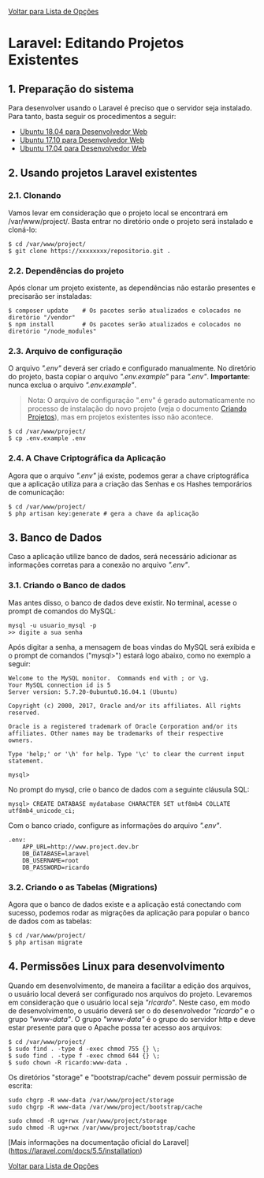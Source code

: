 [Voltar para Lista de Opções](../readme.md)

# Laravel: Editando Projetos Existentes

## 1. Preparação do sistema

Para desenvolver usando o Laravel é preciso que o servidor seja instalado. Para tanto, basta seguir os procedimentos a seguir:

* [Ubuntu 18.04 para Desenvolvedor Web](ubuntu-18.04-devel.md)
* [Ubuntu 17.10 para Desenvolvedor Web](ubuntu-17.10-devel.md)
* [Ubuntu 17.04 para Desenvolvedor Web](ubuntu-17.04-devel.md)

## 2. Usando projetos Laravel existentes

### 2.1. Clonando

Vamos levar em consideração que o projeto local se encontrará em /var/www/project/. Basta entrar no diretório onde o projeto será instalado e cloná-lo:

```
$ cd /var/www/project/
$ git clone https://xxxxxxxx/repositorio.git .
```

### 2.2. Dependências do projeto

Após clonar um projeto existente, as dependências não estarão presentes e precisarão ser instaladas:

```
$ composer update    # Os pacotes serão atualizados e colocados no diretório "/vendor"
$ npm install        # Os pacotes serão atualizados e colocados no diretório "/node_modules"
```

### 2.3. Arquivo de configuração

O arquivo *".env"* deverá ser criado e configurado manualmente. No diretório do projeto, basta copiar o arquivo *".env.example"* para *".env"*. **Importante**: nunca exclua o arquivo *".env.example"*.

> Nota: O arquivo de configuração ".env" é gerado automaticamente no processo de instalação do novo projeto (veja o documento [Criando Projetos](docs/laravel-criando-projetos.md)), mas em projetos existentes isso não acontece.

```
$ cd /var/www/project/
$ cp .env.example .env
```

### 2.4. A Chave Criptográfica da Aplicação

Agora que o arquivo *".env"* já existe, podemos gerar a chave criptográfica que a aplicação utiliza para a criação das Senhas e os Hashes temporários de comunicação:

```
$ cd /var/www/project/
$ php artisan key:generate # gera a chave da aplicação
```

## 3. Banco de Dados

Caso a aplicação utilize banco de dados, será necessário adicionar as informações corretas para a conexão no arquivo *".env"*.

### 3.1. Criando o Banco de dados

Mas antes disso, o banco de dados deve existir. No terminal, acesse o prompt de comandos do MySQL:

```
mysql -u usuario_mysql -p
>> digite a sua senha
```

Após digitar a senha, a mensagem de boas vindas do MySQL será exibida e o prompt de comandos ("mysql>") estará logo abaixo, como no exemplo a seguir:

```
Welcome to the MySQL monitor.  Commands end with ; or \g.
Your MySQL connection id is 5
Server version: 5.7.20-0ubuntu0.16.04.1 (Ubuntu)

Copyright (c) 2000, 2017, Oracle and/or its affiliates. All rights reserved.

Oracle is a registered trademark of Oracle Corporation and/or its
affiliates. Other names may be trademarks of their respective
owners.

Type 'help;' or '\h' for help. Type '\c' to clear the current input statement.

mysql>
```

No prompt do mysql, crie o banco de dados com a seguinte cláusula SQL:

```
mysql> CREATE DATABASE mydatabase CHARACTER SET utf8mb4 COLLATE utf8mb4_unicode_ci;
```

Com o banco criado, configure as informações do arquivo *".env"*.

```
.env:
    APP_URL=http://www.project.dev.br
    DB_DATABASE=laravel
    DB_USERNAME=root
    DB_PASSWORD=ricardo
```

### 3.2. Criando o as Tabelas (Migrations)

Agora que o banco de dados existe e a aplicação está conectando com sucesso, podemos rodar as migrações da aplicação para popular o banco de dados com as tabelas:

```
$ cd /var/www/project/
$ php artisan migrate
```


## 4. Permissões Linux para desenvolvimento

Quando em desenvolvimento, de maneira a facilitar a edição dos arquivos, o usuário local deverá ser configurado nos arquivos do projeto. Levaremos em consideração que o usuário local seja *"ricardo"*. Neste caso, em modo de desenvolvimento, o usuário deverá ser o do desenvolvedor *"ricardo"* e o grupo *"www-data"*. O grupo *"www-data"* é o grupo do servidor http e deve estar presente para que o Apache possa ter acesso aos arquivos:

```
$ cd /var/www/project/
$ sudo find . -type d -exec chmod 755 {} \;
$ sudo find . -type f -exec chmod 644 {} \;
$ sudo chown -R ricardo:www-data .
```

Os diretórios "storage" e "bootstrap/cache" devem possuir permissão de escrita:

```
sudo chgrp -R www-data /var/www/project/storage
sudo chgrp -R www-data /var/www/project/bootstrap/cache

sudo chmod -R ug+rwx /var/www/project/storage
sudo chmod -R ug+rwx /var/www/project/bootstrap/cache
```

[Mais informações na documentação oficial do Laravel]
(https://laravel.com/docs/5.5/installation)

[Voltar para Lista de Opções](../readme.md)